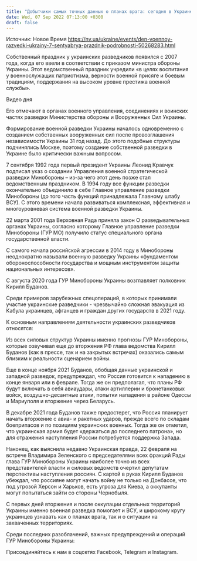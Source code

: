 ```yaml
---
title: "Добытчики самых точных данных о планах врага: сегодня в Украине отмечают день военной разведки"
date: Wed, 07 Sep 2022 07:13:00 +0300
draft: false
---
```

Источник: Новое Время https://nv.ua/ukraine/events/den-voennoy-razvedki-ukrainy-7-sentyabrya-prazdnik-podrobnosti-50268283.html


 Собственный праздник у украинских разведчиков появился с 2007 года, когда его ввели в соответствии с приказом министра обороны Украины. Этот ведомственный праздник учредили «в целях воспитания у военнослужащих патриотизма, верности военной присяге и боевым традициям, поддержания на высоком уровне престижа военной службы».

 Видео дня   

Его отмечают в органах военного управления, соединениях и воинских частях разведки Министерства обороны и Вооруженных Сил Украины.

Формирование военной разведки Украины началось одновременно с созданием собственных вооруженных сил после провозглашения независимости Украины 31 год назад. До этого подобные структуры подчинялись Москве, поэтому создание собственной разведки в Украине было критически важным вопросом.

7 сентября 1992 года первый президент Украины Леонид Кравчук подписал указ о создании Управления военной стратегической разведки Минобороны – из-за чего этот день позже стал ведомственным праздником. В 1994 году все функции разведки окончательно объединило в себе Главное управление разведки Минобороны (до того часть функций принадлежала Главному штабу ВСУ). С этого времени начала развиваться комплексная, эффективная и многоуровневая система военной разведки Украины.

22 марта 2001 года Верховная Рада приняла закон О разведывательных органах Украины, согласно которому Главное управление разведки Минобороны (ГУР МО) получило статус специального органа государственной власти.

С самого начала российской агрессии в 2014 году в Минобороны неоднократно называли военную разведку Украины «фундаментом обороноспособности государства и мощным инструментом защиты национальных интересов».

С августа 2020 года ГУР Минобороны Украины возглавляет полковник Кирилл Буданов.

Среди примеров зарубежных спецопераций, в которых принимали участие украинские разведчики - чрезвычайно сложная эвакуация из Кабула украинцев, афганцев и граждан других государств в 2021 году.

К основным направлениям деятельности украинских разведчиков относятся:

Из всех силовых структур Украины именно прогнозы ГУР Минобороны, которые озвучивал еще до вторжения РФ глава ведомства Кирилл Буданов (как в прессе, так и на закрытых встречах) оказались самым близким к реальности сценарием войны.

Еще в конце ноября 2021 Буданов, обобщая данные украинской и западной разведок, предупреждал, что Россия готовится к нападению в конце января или в феврале. Тогда же он предполагал, что планы РФ будут включать в себя авиаудары, атаки артиллерии и бронетанковых войск, воздушно-десантные атаки, попытки нападения в районе Одессы и Мариуполя и вторжение через Беларусь.

В декабре 2021 года Буданов также предостерег, что Россия планирует начать вторжение с авиа- и ракетных ударов, прежде всего по складам боеприпасов и по позициям украинских военных. Тогда же он отметил, что украинская армия будет «держаться до последнего патрона», но для отражения наступления России потребуется поддержка Запада.

Наконец, как выяснила недавно Украинская правда, 22 февраля на встрече Владимира Зеленского с председателями всех фракций Рады глава ГУР Минобороны Украины наиболее точно из всех представителей власти и силовых ведомств очертил депутатам перспективы наступления россиян. С картой в руках Кирилл Буданов убеждал, что россияне могут начать войну не только на Донбассе, что под угрозой Херсон и Харьков, есть угроза для Киева, а оккупанты могут попытаться зайти со стороны Чернобыля.

С первых дней вторжения и после оккупации отдельных территорий Украины именно военная разведка помогает и ВСУ, и широкому кругу украинцев узнавать как о планах врага, так и о ситуации на захваченных территориях.

Среди последних разоблачений, важных предупреждений и операций ГУР Минобороны Украины:

Присоединяйтесь к нам в соцсетях Facebook, Telegram и Instagram.
